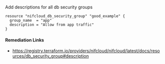 
Add descriptions for all db security groups

```hcl
resource "nifcloud_db_security_group" "good_example" {
  group_name  = "app"
  description = "Allow from app traffic"
}
```

#### Remediation Links
 - https://registry.terraform.io/providers/nifcloud/nifcloud/latest/docs/resources/db_security_group#description


